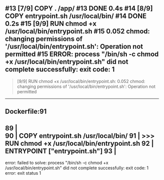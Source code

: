 #13 [7/9] COPY . /app/
#13 DONE 0.4s
#14 [8/9] COPY entrypoint.sh /usr/local/bin/
#14 DONE 0.2s
#15 [9/9] RUN chmod +x /usr/local/bin/entrypoint.sh
#15 0.052 chmod: changing permissions of '/usr/local/bin/entrypoint.sh': Operation not permitted
#15 ERROR: process "/bin/sh -c chmod +x /usr/local/bin/entrypoint.sh" did not complete successfully: exit code: 1
------
 > [9/9] RUN chmod +x /usr/local/bin/entrypoint.sh:
0.052 chmod: changing permissions of '/usr/local/bin/entrypoint.sh': Operation not permitted
------
Dockerfile:91
--------------------
  89 |     
  90 |     COPY entrypoint.sh /usr/local/bin/
  91 | >>> RUN chmod +x /usr/local/bin/entrypoint.sh
  92 |     ENTRYPOINT ["entrypoint.sh"]
  93 |     
--------------------
error: failed to solve: process "/bin/sh -c chmod +x /usr/local/bin/entrypoint.sh" did not complete successfully: exit code: 1
error: exit status 1
